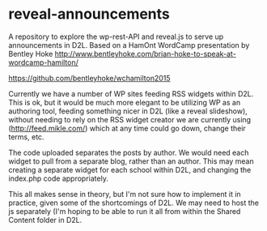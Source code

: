 # reveal-announcements
A repository to explore the wp-rest-API and reveal.js to serve up announcements in D2L. Based on a HamOnt WordCamp presentation by Bentley Hoke http://www.bentleyhoke.com/brian-hoke-to-speak-at-wordcamp-hamilton/

https://github.com/bentleyhoke/wchamilton2015

Currently we have a number of WP sites feeding RSS widgets within D2L. This is ok, but it would be much more elegant to be utilizing WP as an authoring tool, feeding something nicer in D2L (like a reveal slideshow), without needing to rely on the RSS widget creator we are currently using (http://feed.mikle.com/) which at any time could go down, change their terms, etc. 

The code uploaded separates the posts by author. We would need each widget to pull from a separate blog, rather than an author. This may mean creating a separate widget for each school within D2L, and changing the index.php code appropriately. 

This all makes sense in theory, but I'm not sure how to implement it in practice, given some of the shortcomings of D2L. We may need to host the js separately (I'm hoping to be able to run it all from within the Shared Content folder in D2L.
